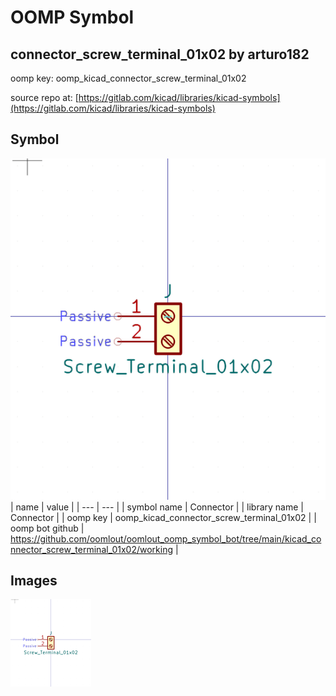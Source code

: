 # OOMP Symbol  
## connector_screw_terminal_01x02  by arturo182  
  
oomp key: oomp_kicad_connector_screw_terminal_01x02  
  
source repo at: [https://gitlab.com/kicad/libraries/kicad-symbols](https://gitlab.com/kicad/libraries/kicad-symbols)  
## Symbol  
  
[![working.png](working_600.png)](working.png)  
| name | value | 
| --- | --- | 
| symbol name | Connector | 
| library name | Connector | 
| oomp key | oomp_kicad_connector_screw_terminal_01x02 | 
| oomp bot github | https://github.com/oomlout/oomlout_oomp_symbol_bot/tree/main/kicad_connector_screw_terminal_01x02/working | 
## Images  
  
[![working.png](working_140.png)](working.png)  
